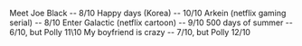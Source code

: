 Meet Joe Black -- 8/10
Happy days (Korea) -- 10/10
Arkein (netflix  gaming serial) -- 8/10
Enter Galactic (netflix cartoon) -- 9/10
500 days of summer -- 6/10, but Polly 11\10
My boyfriend is crazy -- 7/10, but Polly 12/10